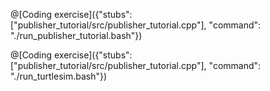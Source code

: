 
@[Coding exercise]({"stubs": ["publisher_tutorial/src/publisher_tutorial.cpp"], "command": "./run_publisher_tutorial.bash"})


@[Coding exercise]({"stubs": ["publisher_tutorial/src/publisher_tutorial.cpp"], "command": "./run_turtlesim.bash"})
